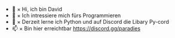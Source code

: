- 👋 × Hi, ich bin David
- 👀 × Ich intressiere mich fürs Programmieren
- 🌱 × Derzeit lerne ich Python und auf Discord die Libary Py-cord
- 📫 × Bin hier erreichtbar https://discord.gg/paradies
